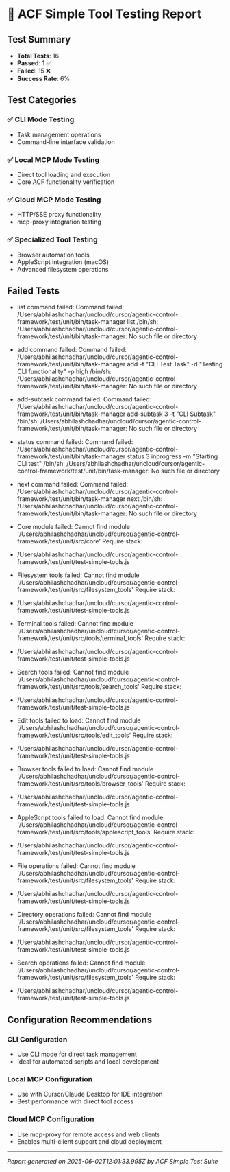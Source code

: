 # 🧪 ACF Simple Tool Testing Report

## Test Summary

- **Total Tests**: 16
- **Passed**: 1 ✅
- **Failed**: 15 ❌
- **Success Rate**: 6%

## Test Categories

### ✅ CLI Mode Testing
- Task management operations
- Command-line interface validation

### ✅ Local MCP Mode Testing  
- Direct tool loading and execution
- Core ACF functionality verification

### ✅ Cloud MCP Mode Testing
- HTTP/SSE proxy functionality
- mcp-proxy integration testing

### ✅ Specialized Tool Testing
- Browser automation tools
- AppleScript integration (macOS)
- Advanced filesystem operations

## Failed Tests

- list command failed: Command failed: /Users/abhilashchadhar/uncloud/cursor/agentic-control-framework/test/unit/bin/task-manager list
/bin/sh: /Users/abhilashchadhar/uncloud/cursor/agentic-control-framework/test/unit/bin/task-manager: No such file or directory

- add command failed: Command failed: /Users/abhilashchadhar/uncloud/cursor/agentic-control-framework/test/unit/bin/task-manager add -t "CLI Test Task" -d "Testing CLI functionality" -p high
/bin/sh: /Users/abhilashchadhar/uncloud/cursor/agentic-control-framework/test/unit/bin/task-manager: No such file or directory

- add-subtask command failed: Command failed: /Users/abhilashchadhar/uncloud/cursor/agentic-control-framework/test/unit/bin/task-manager add-subtask 3 -t "CLI Subtask"
/bin/sh: /Users/abhilashchadhar/uncloud/cursor/agentic-control-framework/test/unit/bin/task-manager: No such file or directory

- status command failed: Command failed: /Users/abhilashchadhar/uncloud/cursor/agentic-control-framework/test/unit/bin/task-manager status 3 inprogress -m "Starting CLI test"
/bin/sh: /Users/abhilashchadhar/uncloud/cursor/agentic-control-framework/test/unit/bin/task-manager: No such file or directory

- next command failed: Command failed: /Users/abhilashchadhar/uncloud/cursor/agentic-control-framework/test/unit/bin/task-manager next
/bin/sh: /Users/abhilashchadhar/uncloud/cursor/agentic-control-framework/test/unit/bin/task-manager: No such file or directory

- Core module failed: Cannot find module '/Users/abhilashchadhar/uncloud/cursor/agentic-control-framework/test/unit/src/core'
Require stack:
- /Users/abhilashchadhar/uncloud/cursor/agentic-control-framework/test/unit/test-simple-tools.js
- Filesystem tools failed: Cannot find module '/Users/abhilashchadhar/uncloud/cursor/agentic-control-framework/test/unit/src/filesystem_tools'
Require stack:
- /Users/abhilashchadhar/uncloud/cursor/agentic-control-framework/test/unit/test-simple-tools.js
- Terminal tools failed: Cannot find module '/Users/abhilashchadhar/uncloud/cursor/agentic-control-framework/test/unit/src/tools/terminal_tools'
Require stack:
- /Users/abhilashchadhar/uncloud/cursor/agentic-control-framework/test/unit/test-simple-tools.js
- Search tools failed: Cannot find module '/Users/abhilashchadhar/uncloud/cursor/agentic-control-framework/test/unit/src/tools/search_tools'
Require stack:
- /Users/abhilashchadhar/uncloud/cursor/agentic-control-framework/test/unit/test-simple-tools.js
- Edit tools failed to load: Cannot find module '/Users/abhilashchadhar/uncloud/cursor/agentic-control-framework/test/unit/src/tools/edit_tools'
Require stack:
- /Users/abhilashchadhar/uncloud/cursor/agentic-control-framework/test/unit/test-simple-tools.js
- Browser tools failed to load: Cannot find module '/Users/abhilashchadhar/uncloud/cursor/agentic-control-framework/test/unit/src/tools/browser_tools'
Require stack:
- /Users/abhilashchadhar/uncloud/cursor/agentic-control-framework/test/unit/test-simple-tools.js
- AppleScript tools failed to load: Cannot find module '/Users/abhilashchadhar/uncloud/cursor/agentic-control-framework/test/unit/src/tools/applescript_tools'
Require stack:
- /Users/abhilashchadhar/uncloud/cursor/agentic-control-framework/test/unit/test-simple-tools.js
- File operations failed: Cannot find module '/Users/abhilashchadhar/uncloud/cursor/agentic-control-framework/test/unit/src/filesystem_tools'
Require stack:
- /Users/abhilashchadhar/uncloud/cursor/agentic-control-framework/test/unit/test-simple-tools.js
- Directory operations failed: Cannot find module '/Users/abhilashchadhar/uncloud/cursor/agentic-control-framework/test/unit/src/filesystem_tools'
Require stack:
- /Users/abhilashchadhar/uncloud/cursor/agentic-control-framework/test/unit/test-simple-tools.js
- Search operations failed: Cannot find module '/Users/abhilashchadhar/uncloud/cursor/agentic-control-framework/test/unit/src/filesystem_tools'
Require stack:
- /Users/abhilashchadhar/uncloud/cursor/agentic-control-framework/test/unit/test-simple-tools.js

## Configuration Recommendations

### CLI Configuration
- Use CLI mode for direct task management
- Ideal for automated scripts and local development

### Local MCP Configuration  
- Use with Cursor/Claude Desktop for IDE integration
- Best performance with direct tool access

### Cloud MCP Configuration
- Use mcp-proxy for remote access and web clients
- Enables multi-client support and cloud deployment

---
*Report generated on 2025-06-02T12:01:33.995Z by ACF Simple Test Suite*
